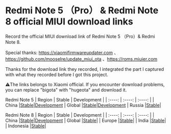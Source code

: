 # Redmi Note 5 （Pro） & Redmi Note 8 official MIUI download links

Record the official MIUI download link of Redmi Note 5 （Pro）& Redmi Note 8.

Special thanks:
https://xiaomifirmwareupdater.com 、https://github.com/mooseIre/update_miui_ota 、https://roms.miuier.com 

Thanks for the download link they recorded, I integrated the part I captured with what they recorded before I got this project.

⚠️The links belongs to Xiaomi official.
If you encounter download problems, you can replace "bigota" with "hugeota" and download it.

Redmi Note 5
| Region | Stable | Development |
| :----: | :----: | :----: |
| China |[Stable]()|[Development](https://github.com/Kifranei/wG_miuidownloadlink/blob/main/whyred_developer/whyred_recovery_developer_cn.md)
| Global |[Stable]()|[Development]()
| Russia |[Stable]()|


Redmi Note 8
| Region | Stable | Development |
| :----: | :----: | :----: |
| China |[Stable](https://github.com/Kifranei/wG_miuidownloadlink/blob/main/ginkgo_stable/CN.md)|[Development](https://github.com/Kifranei/wG_miuidownloadlink/blob/main/ginkgo_development/CN.md)
| Global |[Stable](https://github.com/Kifranei/wG_miuidownloadlink/blob/main/ginkgo_stable/MI.md)|
| Europe |[Stable](https://github.com/Kifranei/wG_miuidownloadlink/blob/main/ginkgo_stable/EEA.md)|
| India |[Stable](https://github.com/Kifranei/wG_miuidownloadlink/blob/main/ginkgo_stable/IN.md)|
| Indonesia |[Stable](https://github.com/Kifranei/wG_miuidownloadlink/blob/main/ginkgo_stable/ID.md)|
